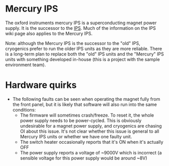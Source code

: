 # Mercury IPS

The oxford instruments mercury IPS is a superconducting magnet power supply. It is the successor to the [IPS](https://github.com/ISISComputingGroup/ibex_developers_manual/wiki/OxfordInstrumentsIPS). Much of the information on the IPS wiki page also applies to the Mercury IPS.

Note: although the Mercury IPS is the successor to the "old" IPS, cryogenics prefer to run the older IPS units as they are more reliable. There is a long-term plan to replace both the "old" IPS units and the "Mercury" IPS units with something developed in-house (this is a project with the sample environment team).

# Hardware quirks

- The following faults can be seen when operating the magnet fully from the front panel, but it is likely that software will also run into the same conditions:
  * The firmware will sometimes crash/freeze. To reset it, the whole power supply needs to be power-cycled. This is obviously undesirable for a magnet power supply, and cryogenics are chasing OI about this issue. It's not clear whether this issue is general to all Mercury IPS units or whether we have one faulty unit.
  * The switch heater occasionally reports that it's ON when it's actually OFF
  * The power supply reports a voltage of ~9000V which is incorrect (a sensible voltage for this power supply would be around ~8V)